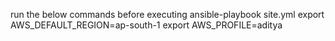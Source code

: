run the below commands before executing ansible-playbook site.yml
export AWS_DEFAULT_REGION=ap-south-1
export AWS_PROFILE=aditya